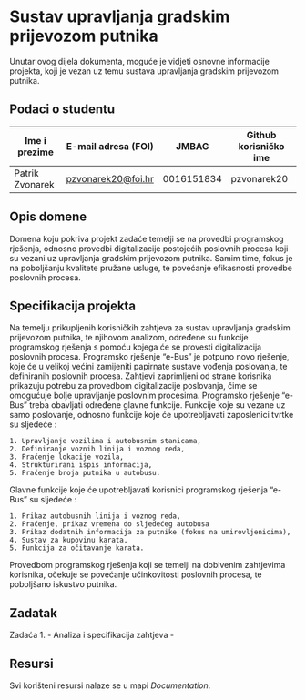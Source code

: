 # Sustav upravljanja gradskim prijevozom putnika
Unutar ovog dijela dokumenta, moguće je vidjeti osnovne informacije projekta, koji je vezan uz temu sustava upravljanja gradskim prijevozom putnika.

## Podaci o studentu

Ime i prezime | E-mail adresa (FOI) | JMBAG | Github korisničko ime
------------  | ------------------- | ----- | ---------------------
Patrik Zvonarek | pzvonarek20@foi.hr | 0016151834 | pzvonarek20


## Opis domene
Domena koju pokriva projekt zadaće temelji se na provedbi programskog rješenja, odnosno provedbi digitalizacije postojećih poslovnih procesa koji su vezani uz upravljanja gradskim prijevozom putnika. Samim time, fokus je na poboljšanju kvalitete pružane usluge, te povećanje efikasnosti provedbe poslovnih procesa.

## Specifikacija projekta
Na temelju prikupljenih korisničkih zahtjeva za sustav upravljanja gradskim prijevozom putnika, te njihovom analizom, određene su funkcije programskog rješenja s pomoću kojega će se provesti digitalizacija poslovnih procesa. Programsko rješenje “e-Bus” je potpuno novo rješenje, koje će u velikoj većini zamijeniti papirnate sustave vođenja poslovanja, te definiranih poslovnih procesa. Zahtjevi zaprimljeni od strane korisnika prikazuju potrebu za provedbom digitalizacije poslovanja, čime se omogućuje bolje upravljanje poslovnim procesima. Programsko rješenje “e-Bus” treba obavljati određene glavne funkcije. Funkcije koje su vezane uz samo poslovanje, odnosno funkcije koje će upotrebljavati zaposlenici tvrtke su sljedeće : 

    1. Upravljanje vozilima i autobusnim stanicama,
    2. Definiranje voznih linija i voznog reda,
    3. Praćenje lokacije vozila,
    4. Strukturirani ispis informacija,
    5. Praćenje broja putnika u autobusu.

Glavne funkcije koje će upotrebljavati korisnici programskog rješenja “e-Bus” su sljedeće : 

    1. Prikaz autobusnih linija i voznog reda,
    2. Praćenje, prikaz vremena do sljedećeg autobusa
    3. Prikaz dodatnih informacija za putnike (fokus na umirovljenicima),
    4. Sustav za kupovinu karata,
    5. Funkcija za očitavanje karata.

Provedbom programskog rješenja koji se temelji na dobivenim zahtjevima korisnika, očekuje se povećanje učinkovitosti poslovnih procesa, te poboljšano iskustvo putnika.

## Zadatak
Zadaća 1. - Analiza i specifikacija zahtjeva - 

## Resursi

Svi korišteni resursi nalaze se u mapi _Documentation_.
